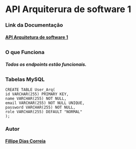 # API Arquiterura de software 1



### Link da Documentação

#### [API Arquitetura de software 1](https://documenter.getpostman.com/view/19297915/UyrHeYE4)

##

### O que Funciona 

##### Todos os endpoints estão funcionais.

##

### Tabelas MySQL

```mysql
CREATE TABLE User_Arq(
id VARCHAR(255) PRIMARY KEY,
name VARCHAR(255) NOT NULL,
email VARCHAR(255) NOT NULL UNIQUE,
password VARCHAR(255) NOT NULL,
role VARCHAR(255) DEFAULT "NORMAL"
);
```

### Autor 
#### [Fillipe Dias Correia](https://github.com/FillipeCO)